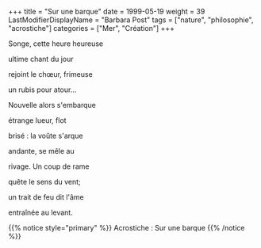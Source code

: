 +++
title = "Sur une barque"
date = 1999-05-19
weight = 39
LastModifierDisplayName = "Barbara Post"
tags = ["nature", "philosophie", "acrostiche"]
categories = ["Mer", "Création"]
+++

Songe, cette heure heureuse

ultime chant du jour

rejoint le chœur, frimeuse

un rubis pour atour...

Nouvelle alors s'embarque

étrange lueur, flot

brisé : la voûte s'arque

andante, se mêle au

rivage. Un coup de rame

quête le sens du vent;

un trait de feu dit l'âme

entraînée au levant.

{{% notice style="primary" %}}
Acrostiche : Sur une barque
{{% /notice %}}
